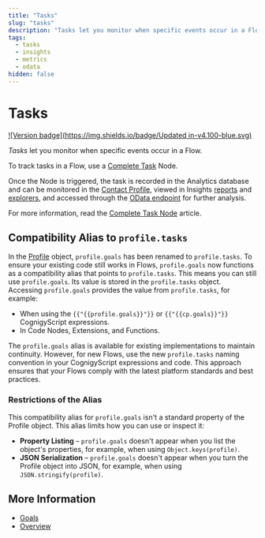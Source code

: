 ```yaml
---
title: "Tasks"
slug: "tasks"
description: "Tasks let you monitor when specific events occur in a Flow."
tags:
  - tasks
  - insights
  - metrics
  - odata
hidden: false
---
```


# Tasks

[![Version badge](https://img.shields.io/badge/Updated in-v4.100-blue.svg)](../../../release-notes/4.100.md)

_Tasks_ let you monitor when specific events occur in a Flow.

To track tasks in a Flow, use a [Complete Task](../../build/node-reference/analytics/complete-task.md) Node.

Once the Node is triggered,
the task is recorded in the Analytics database and can be monitored in the [Contact Profile](../contact-profiles.md),
viewed in Insights [reports](../../../insights/reports/overview.md) and [explorers](../../../insights/explorers/transcript.md#session-transcript-details), and accessed through the [OData endpoint](../odata.md) for further analysis.

For more information, read the [Complete Task Node](../../../ai/build/node-reference/analytics/complete-task.md) article.

## Compatibility Alias to `profile.tasks`

In the [Profile](../../build/ai-agent-memory/profile.md) object, `profile.goals` has been renamed to `profile.tasks`.
To ensure your existing code still works in Flows, `profile.goals` now functions as a compatibility alias that points to `profile.tasks`. This means you can still use `profile.goals`. Its value is stored in the `profile.tasks` object. Accessing `profile.goals` provides the value from `profile.tasks`, for example:

- When using the `{{"{{profile.goals}}"}}` or `{{"{{cp.goals}}"}}` CognigyScript expressions.
- In Code Nodes, Extensions, and Functions.

The `profile.goals` alias is available for existing implementations to maintain continuity. However, for new Flows, use the new `profile.tasks` naming convention in your CognigyScript expressions and code. This approach ensures that your Flows comply with the latest platform standards and best practices.

### Restrictions of the Alias

This compatibility alias for `profile.goals` isn't a standard property of the Profile object.
This alias limits how you can use or inspect it:

- **Property Listing** – `profile.goals` doesn't appear when you list the object's properties, for example, when using `Object.keys(profile)`.
- **JSON Serialization** – `profile.goals` doesn't appear when you turn the Profile object into JSON, for example, when using `JSON.stringify(profile)`.

## More Information

- [Goals](goals.md)
- [Overview](overview.md)